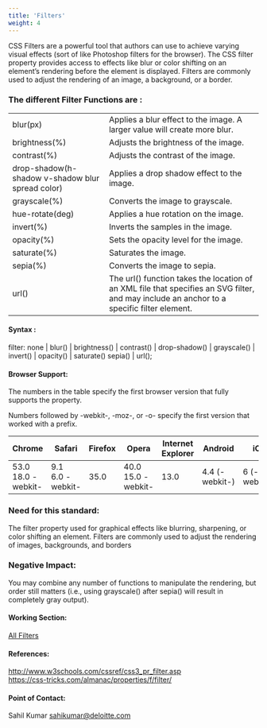 ```yaml
---
title: 'Filters'
weight: 4
---
```

<p>CSS Filters are a powerful tool that authors can use to achieve varying visual effects (sort of like Photoshop filters for the browser). The CSS filter property provides access to effects like blur or color shifting on an element’s rendering before the element is displayed. Filters are commonly used to adjust the rendering of an image, a background, or a border.</p>


<h3>The different Filter Functions are :</h3>

<table>
<tr>
  <td>blur(px)</td>
  <td>Applies a blur effect to the image. A larger value will create more blur.</td>
  </tr>
  <tr>
  <td>brightness(%)</td>
  <td>Adjusts the brightness of the image.</td>
  </tr>
  <tr>
  <td>contrast(%)</td>
  <td>Adjusts the contrast of the image.</td>
  </tr>
  <tr>
  <td>drop-shadow(h-shadow v-shadow blur spread color)</td>
  <td>Applies a drop shadow effect to the image. </td>
  </tr>
  <tr>
  <td>grayscale(%)</td>
  <td>Converts the image to grayscale. </td>
  </tr>
  <tr>
  <td>hue-rotate(deg)</td>
  <td>Applies a hue rotation on the image.</td>
  </tr>
  <tr>
  <td>invert(%)</td>
  <td>Inverts the samples in the image.</td>
  </tr>
  <tr>
  <td>opacity(%)</td>
  <td>Sets the opacity level for the image.</td>
  </tr>
  <tr>
  <td>saturate(%)</td>
  <td>Saturates the image.</td>
  </tr>
  <tr>
  <td>sepia(%)</td>
  <td>Converts the image to sepia.</td>
  </tr>
  <tr>
  <td>url()</td>
  <td>The url() function takes the location of an XML file that specifies an SVG filter, and may include an anchor to a specific filter element.</td>
  </tr>
</table>

<h4>Syntax :</h4>
<span class="prop">filter: none | blur() | brightness() | contrast() | drop-shadow() | grayscale() | invert() | opacity() | saturate() sepia() | url();</span>

<h4>Browser Support:</h4>
<p>The numbers in the table specify the first browser version that fully supports the property.</p>
<p>Numbers followed by -webkit-, -moz-, or -o- specify the first version that worked with a prefix.</p>
<table>
  <thead>
    <tr>
      <th>Chrome</th>
      <th>Safari</th>
      <th>Firefox</th>
      <th>Opera</th>
      <th>Internet Explorer</th>
      <th>Android</th>
      <th>iOS</th>
    </tr>
  </thead>
<tbody>
  <tr>
    <td>53.0<br/>18.0 -webkit-</td>
    <td>9.1<br/>6.0 -webkit-</td>
    <td>35.0</td>
    <td>40.0<br/>15.0 -webkit-</td>
    <td>13.0</td>
    <td>4.4 (-webkit-)</td>
    <td>6 (-webkit-)</td>
  </tr>
</tbody>
</table>

<h3>Need for this standard:</h3>

<p>The filter property used for graphical effects like blurring, sharpening, or color shifting an element. Filters are commonly used to adjust the rendering of images, backgrounds, and borders</p>

<h3>Negative Impact:</h3>
You may combine any number of functions to manipulate the rendering, but order still matters (i.e., using grayscale() after sepia() will result in completely gray output).


<h4>Working Section:</h4>

<a href="https://jsbin.com/toquqin/edit?html,output">All Filters</a>

<h4>References:</h4>
<a href="http://www.w3schools.com/cssref/css3_pr_filter.asp">http://www.w3schools.com/cssref/css3_pr_filter.asp</a><br>
<a href="https://css-tricks.com/almanac/properties/f/filter/">https://css-tricks.com/almanac/properties/f/filter/</a>

<h4>Point of Contact:</h4>

<p>Sahil Kumar <a href="mailto:sahikumar@deloitte.com">sahikumar@deloitte.com</a></p>
